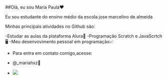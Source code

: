 ##Olá, eu sou Maria Paula❤️

Eu sou estudante do ensino médio da escola jose marcelino de almeida

Minhas principais atividades no Github são:

-Estudar as aulas da plataforma Alura📝
-Programação Scratch e JavaScrtch🖥️
-Meu desenvovimento pessoal em programação📈

- Para entra em contato comigo,acesse:

- @_mariahxz📸

- ![](https://encrypted-tbn0.gstatic.com/images?q=tbn:ANd9GcTAV2KQQqXhRQcR2vkqGZYvwz6UugwKcJAVeQ&s)
  
